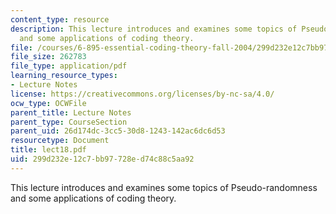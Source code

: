 ```yaml
---
content_type: resource
description: This lecture introduces and examines some topics of Pseudo-randomness
  and some applications of coding theory.
file: /courses/6-895-essential-coding-theory-fall-2004/299d232e12c7bb97728ed74c88c5aa92_lect18.pdf
file_size: 262783
file_type: application/pdf
learning_resource_types:
- Lecture Notes
license: https://creativecommons.org/licenses/by-nc-sa/4.0/
ocw_type: OCWFile
parent_title: Lecture Notes
parent_type: CourseSection
parent_uid: 26d174dc-3cc5-30d8-1243-142ac6dc6d53
resourcetype: Document
title: lect18.pdf
uid: 299d232e-12c7-bb97-728e-d74c88c5aa92
---
```

This lecture introduces and examines some topics of Pseudo-randomness and some applications of coding theory.